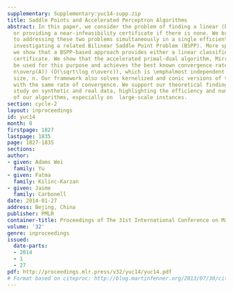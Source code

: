 ```yaml
---
supplementary: Supplementary:yuc14-supp.zip
title: Saddle Points and Accelerated Perceptron Algorithms
abstract: In this paper, we consider the problem of finding a linear (binary) classifier
  or providing a near-infeasibility certificate if there is none. We bring a new perspective
  to addressing these two problems simultaneously in a single efficient process, by
  investigating a related Bilinear Saddle Point Problem (BSPP). More specifically,
  we show that a BSPP-based approach provides either a linear classifier or an ε-infeasibility
  certificate. We show that the accelerated primal-dual algorithm, Mirror Prox, can
  be used for this purpose and achieves the best known convergence rate of O(\sqrt\log
  n\overρ(A)) (O(\sqrt\log n\overε)), which is \emphalmost independent of the problem
  size, n. Our framework also solves kernelized and conic versions of the problem,
  with the same rate of convergence. We support our theoretical findings with an empirical
  study on synthetic and real data, highlighting the efficiency and numerical stability
  of our algorithms, especially on  large-scale instances.
section: cycle-2
layout: inproceedings
id: yuc14
month: 0
firstpage: 1827
lastpage: 1835
page: 1827-1835
sections: 
author:
- given: Adams Wei
  family: Yu
- given: Fatma
  family: Kilinc-Karzan
- given: Jaime
  family: Carbonell
date: 2014-01-27
address: Bejing, China
publisher: PMLR
container-title: Proceedings of The 31st International Conference on Machine Learning
volume: '32'
genre: inproceedings
issued:
  date-parts:
  - 2014
  - 1
  - 27
pdf: http://proceedings.mlr.press/v32/yuc14/yuc14.pdf
# Format based on citeproc: http://blog.martinfenner.org/2013/07/30/citeproc-yaml-for-bibliographies/
---
```

